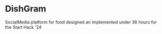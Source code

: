 # DishGram
SocialMedia platform for food designed an implemented under 36 hours for the Start Hack '24
